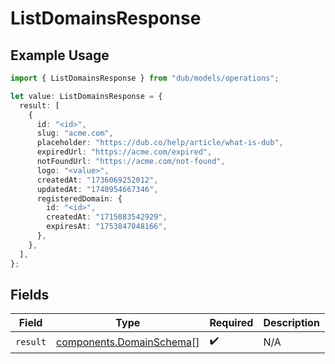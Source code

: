 # ListDomainsResponse

## Example Usage

```typescript
import { ListDomainsResponse } from "dub/models/operations";

let value: ListDomainsResponse = {
  result: [
    {
      id: "<id>",
      slug: "acme.com",
      placeholder: "https://dub.co/help/article/what-is-dub",
      expiredUrl: "https://acme.com/expired",
      notFoundUrl: "https://acme.com/not-found",
      logo: "<value>",
      createdAt: "1736069252012",
      updatedAt: "1740954667346",
      registeredDomain: {
        id: "<id>",
        createdAt: "1715083542929",
        expiresAt: "1753847048166",
      },
    },
  ],
};
```

## Fields

| Field                                                                | Type                                                                 | Required                                                             | Description                                                          |
| -------------------------------------------------------------------- | -------------------------------------------------------------------- | -------------------------------------------------------------------- | -------------------------------------------------------------------- |
| `result`                                                             | [components.DomainSchema](../../models/components/domainschema.md)[] | :heavy_check_mark:                                                   | N/A                                                                  |